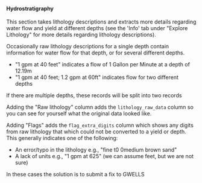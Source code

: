 #### Hydrostratigraphy

This section takes lithology descriptions and extracts more details regarding 
water flow and yield at different depths 
(see the 'Info' tab under "Explore Lithology" for more details regarding 
lithology descriptions).

Occasionally raw lithology descriptions for a single depth contain information 
for water flow for that depth, or for several different depths.

- "1 gpm at 40 feet" indicates a flow of 1 Gallon per Minute at a depth of 12.19m
- "1 gpm at 40 feet; 1.2 gpm at 60ft" indicates flow for two different depths

If there are multiple depths, these records will be split into two records

Adding the "Raw lithology" column adds the `lithology_raw_data` column so you can 
see for yourself what the original data looked like.

Adding "Flags" adds the `flag_extra_digits` column which shows any digits from
raw lithology that which could not be converted to a yield or depth. 
This generally indicates one of the following:

- An error/typo in the lithology e.g., "fine t0 0medium brown sand"
- A lack of units e.g., "1 gpm at 625" (we can assume feet, but we are not sure)

In these cases the solution is to submit a fix to GWELLS


